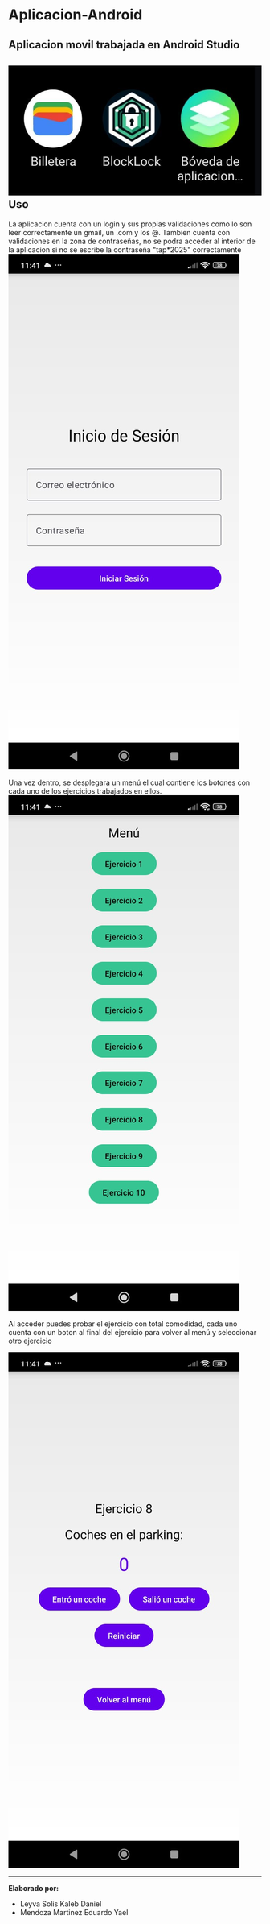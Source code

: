 # Aplicacion-Android
Aplicacion movil trabajada en Android Studio
----------------------------------------
![img1](imagenes/img4.jpg)
**Uso**
--------------------------------------
La aplicacion cuenta con un login y sus propias validaciones como lo son leer correctamente un gmail, un .com y los @.
Tambien cuenta con validaciones en la zona de contraseñas, no se podra acceder al interior de la aplicacion si no se escribe la contraseña "tap*2025" correctamente
![img1](imagenes/img3.jpg)

Una vez dentro, se desplegara un menú el cual contiene los botones con cada uno de los ejercicios trabajados en ellos.
![img1](imagenes/img2.jpg)

Al acceder puedes probar el ejercicio con total comodidad, cada uno cuenta con un boton al final del ejercicio para volver al menú y seleccionar otro ejercicio

![img1](imagenes/img1.jpg)

--------------------------------------------
**Elaborado por:**
- Leyva Solis Kaleb Daniel
- Mendoza Martinez Eduardo Yael
